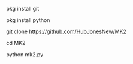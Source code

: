 pkg install git

pkg install python

git clone https://github.com/HubJonesNew/MK2

cd MK2

python mk2.py
